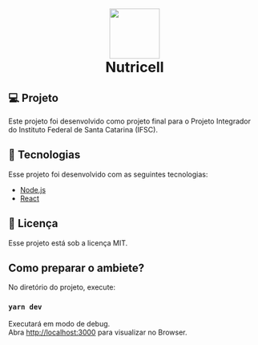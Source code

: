 <h1 align="center">
  <img src="https://github.com/Nutricell/frontend/blob/master/src/assets/logo.png?raw=true" width="100" height="100" /> <br />
  Nutricell
</h1>

## 💻 Projeto

Este projeto foi desenvolvido como projeto final para o Projeto Integrador do Instituto Federal de Santa Catarina (IFSC).

## :rocket: Tecnologias

Esse projeto foi desenvolvido com as seguintes tecnologias:

- [Node.js](https://nodejs.org/en/)
- [React](https://reactjs.org)

## :memo: Licença

Esse projeto está sob a licença MIT.


## Como preparar o ambiete?

No diretório do projeto, execute:

### `yarn dev`

Executará em modo de debug.<br />
Abra [http://localhost:3000](http://localhost:3000) para visualizar no Browser.
